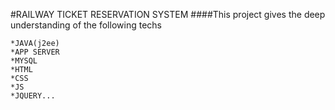 #RAILWAY TICKET RESERVATION SYSTEM
####This project gives the deep understanding of the following techs
~~~
*JAVA(j2ee)
*APP SERVER
*MYSQL
*HTML
*CSS
*JS
*JQUERY...
~~~
